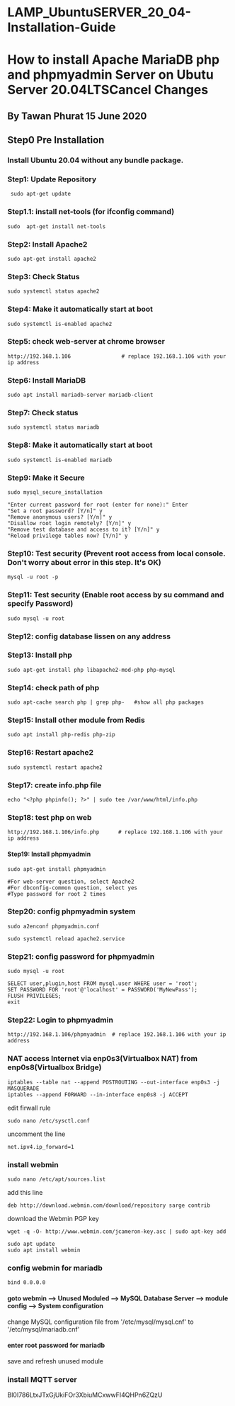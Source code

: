 # LAMP_UbuntuSERVER_20_04-Installation-Guide
# How to install Apache MariaDB php and phpmyadmin Server on Ubutu Server 20.04LTSCancel Changes

## By Tawan Phurat 15 June 2020

## Step0 Pre Installation

### Install Ubuntu 20.04 without any bundle package.

### Step1: Update Repository

```
 sudo apt-get update
```

### Step1.1: install net-tools (for ifconfig command)

```
sudo  apt-get install net-tools
```` 

### Step2: Install Apache2

```
sudo apt-get install apache2
```

### Step3: Check Status

```
sudo systemctl status apache2
```

### Step4: Make it automatically start at boot

```
sudo systemctl is-enabled apache2
```

### Step5: check web-server at chrome browser

```
http://192.168.1.106                # replace 192.168.1.106 with your ip address
```

### Step6: Install MariaDB

```
sudo apt install mariadb-server mariadb-client
```

### Step7: Check status

```
sudo systemctl status mariadb
```

### Step8: Make it automatically start at boot

```
sudo systemctl is-enabled mariadb
```

### Step9: Make it Secure

```
sudo mysql_secure_installation

"Enter current password for root (enter for none):" Enter
"Set a root password? [Y/n]" y
"Remove anonymous users? [Y/n]" y
"Disallow root login remotely? [Y/n]" y
"Remove test database and access to it? [Y/n]" y
"Reload privilege tables now? [Y/n]" y
```

### Step10: Test security (Prevent root access from local console. Don't worry about error in this step. It's OK)

```
mysql -u root -p
```

### Step11: Test security (Enable root access by su command and specify Password)

```
sudo mysql -u root
```

### Step12: config database lissen on any address



### Step13: Install php

```
sudo apt-get install php libapache2-mod-php php-mysql
```

### Step14: check path of php

```
sudo apt-cache search php | grep php-	#show all php packages
```

### Step15: Install other module from Redis

```
sudo apt install php-redis php-zip
```

### Step16: Restart apache2

```
sudo systemctl restart apache2
```

### Step17: create info.php file

```
echo "<?php phpinfo(); ?>" | sudo tee /var/www/html/info.php
```

### Step18: test php on web

```
http://192.168.1.106/info.php      # replace 192.168.1.106 with your ip address
```

#### Step19: Install phpmyadmin

```
sudo apt-get install phpmyadmin

#For web-server question, select Apache2
#For dbconfig-common question, select yes
#Type password for root 2 times
```

### Step20: config phpmyadmin system

```
sudo a2enconf phpmyadmin.conf  

sudo systemctl reload apache2.service  
```

### Step21: config password for phpmyadmin

```
sudo mysql -u root

SELECT user,plugin,host FROM mysql.user WHERE user = 'root';
SET PASSWORD FOR 'root'@'localhost' = PASSWORD('MyNewPass'); 
FLUSH PRIVILEGES;  
exit
```

### Step22: Login to phpmyadmin

```
http://192.168.1.106/phpmyadmin  # replace 192.168.1.106 with your ip address
```


### NAT access Internet via enp0s3(Virtualbox NAT)  from enp0s8(Virtualbox Bridge)   

```
iptables --table nat --append POSTROUTING --out-interface enp0s3 -j MASQUERADE
iptables --append FORWARD --in-interface enp0s8 -j ACCEPT
```

edit firwall rule 
```
sudo nano /etc/sysctl.conf
```
uncomment the line 
```
net.ipv4.ip_forward=1
```

### install webmin

```
sudo nano /etc/apt/sources.list
```

add this line 
```
deb http://download.webmin.com/download/repository sarge contrib
```

download the Webmin PGP key
```
wget -q -O- http://www.webmin.com/jcameron-key.asc | sudo apt-key add
```

```
sudo apt update
sudo apt install webmin
```

### config webmin for mariadb

```
bind 0.0.0.0
```

#### goto webmin --> Unused Moduled --> MySQL Database Server  --> module config --> System configuration

change MySQL configuration file	from   '/etc/mysql/mysql.cnf' to '/etc/mysql/mariadb.cnf'

#### enter root password  for mariadb 

save and refresh unused module




### install MQTT server
Bl0I786LtxJTxGjUkiFOr3XbiuMCxwwFI4QHPn6ZQzU
